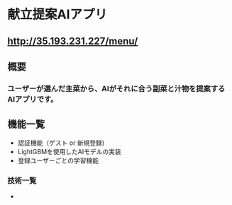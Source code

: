 # 献立提案AIアプリ
## http://35.193.231.227/menu/

## 概要
### ユーザーが選んだ主菜から、AIがそれに合う副菜と汁物を提案するAIアプリです。



## 機能一覧
- 認証機能（ゲスト or 新規登録)
- LightGBMを使用したAIモデルの実装
- 登録ユーザーごとの学習機能

### 技術一覧
- 

























